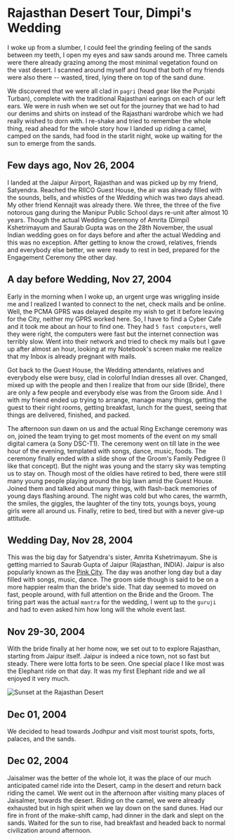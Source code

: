 # Rajasthan Desert Tour, Dimpi's Wedding

I woke up from a slumber, I could feel the grinding feeling of the sands between my teeth, I open my eyes and saw sands around me. Three camels were there already grazing among the most minimal vegetation found on the vast desert. I scanned around myself and found that both of my friends were also there -- wasted, tired, lying there on top of the sand dune.

We discovered that we were all clad in `pagri` (head gear like the Punjabi Turban), complete with the traditional Rajasthani earings on each of our left ears. We were in rush when we set out for the journey that we had to had our denims and shirts on instead of the Rajasthani wardrobe which we had really wished to dorn with. I re-shake and tried to remember the whole thing, read ahead for the whole story how I landed up riding a camel, camped on the sands, had food in the starlit night, woke up waiting for the sun to emerge from the sands.

## Few days ago, Nov 26, 2004

I landed at the Jaipur Airport, Rajasthan and was picked up by my friend, Satyendra. Reached the RIICO Guest House, the air was already filled with the sounds, bells, and whistles of the Wedding which was two days ahead. My other friend Kennajit was already there. We three, the three of the five notorous gang during the Manipur Public School days re-unit after almost 10 years. Though the actual Wedding Ceremony of Amrita (Dimpi) Kshetrimayum and Saurab Gupta was on the 28th November, the usual Indian wedding goes on for days before and after the actual Wedding and this was no exception. After getting to know the crowd, relatives, friends and everybody else better, we were ready to rest in bed, prepared for the Engagement Ceremony the other day.

## A day before Wedding, Nov 27, 2004

Early in the morning when I woke up, an urgent urge was wriggling inside me and I realized I wanted to connect to the net, check mails and be online. Well, the PCMA GPRS was delayed despite my wish to get it before leaving for the City, neither my GPRS worked here. So, I have to find a Cyber Cafe and it took me about an hour to find one. They had `5 fast computers`, well they were right, the computers were fast but the internet connection was terribly slow. Went into their network and tried to check my mails but I gave up after almost an hour, looking at my Notebook's screen make me realize that my Inbox is already pregnant with mails.

Got back to the Guest House, the Wedding attendants, relatives and everybody else were busy, clad in colorful Indian dresses all over. Changed, mixed up with the people and then I realize that from our side (Bride), there are only a few people and everybody else was from the Groom side. And I with my friend ended up trying to arrange, manage many things, getting the guest to their right rooms, getting breakfast, lunch for the guest, seeing that things are delivered, finished, and packed.

The afternoon sun dawn on us and the actual Ring Exchange ceremony was on, joined the team trying to get most moments of the event on my small digital camera (a Sony DSC-T1). The ceremony went on till late in the wee hour of the evening, templated with songs, dance, music, foods. The ceremony finally ended with a slide show of the Groom's Family Pedigree (I like that concept). But the night was young and the starry sky was tempting us to stay on. Though most of the oldies have retired to bed, there were still many young people playing around the big lawn amid the Guest House. Joined them and talked about many things, with flash-back memories of young days flashing around. The night was cold but who cares, the warmth, the smiles, the giggles, the laughter of the tiny tots, youngs boys, young girls were all around us. Finally, retire to bed, tired but with a never give-up attitude.

## Wedding Day, Nov 28, 2004

This was the big day for Satyendra's sister, Amrita Kshetrimayum. She is getting married to Saurab Gupta of Jaipur (Rajasthan, INDIA). Jaipur is also popularly known as the [Pink City](https://en.wikipedia.org/wiki/Jaipur). The day was another long day but a day filled with songs, music, dance. The groom side though is said to be on a more happier realm than the bride's side. That day seemed to moved on fast, people around, with full attention on the Bride and the Groom. The tiring part was the actual `mantra` for the wedding, I went up to the `guruji` and had to even asked him how long will the whole event last.

## Nov 29-30, 2004

With the bride finally at her home now, we set out to to explore Rajasthan, starting from Jaipur itself. Jaipur is indeed a nice town, not so fast but steady. There were lotta forts to be seen. One special place I like most was the Elephant ride on that day. It was my first Elephant ride and we all enjoyed it very much.

<img class="full" src="https://cdn.oinam.com/img/india/rajasthan-desert-sunset.webp" alt="Sunset at the Rajasthan Desert" loading="lazy">

## Dec 01, 2004

We decided to head towards Jodhpur and visit most tourist spots, forts, palaces, and the sands.

## Dec 02, 2004

Jaisalmer was the better of the whole lot, it was the place of our much anticipated camel ride into the Desert, camp in the desert and return back riding the camel. We went out in the afternoon after visiting many places of Jaisalmer, towards the desert. Riding on the camel, we were already exhausted but in high spirit when we lay down on the sand dunes. Had our fire in front of the make-shift camp, had dinner in the dark and slept on the sands. Waited for the sun to rise, had breakfast and headed back to normal civilization around afternoon.